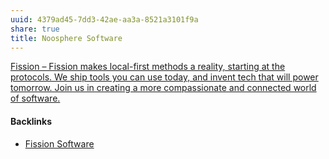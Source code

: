 ```yaml
---
uuid: 4379ad45-7dd3-42ae-aa3a-8521a3101f9a
share: true
title: Noosphere Software
---
```

[Fission – Fission makes local-first methods a reality, starting at the protocols. We ship tools you can use today, and invent tech that will power tomorrow. Join us in creating a more compassionate and connected world of software.](https://fission.codes/ecosystem/noosphere/)

#### Backlinks

* [Fission Software](/a39c1acd-86f7-4d11-8490-525428679774)